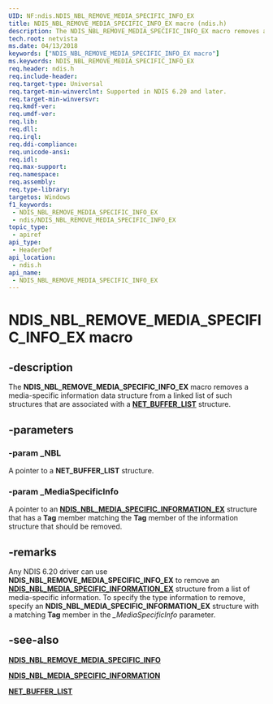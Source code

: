 ```yaml
---
UID: NF:ndis.NDIS_NBL_REMOVE_MEDIA_SPECIFIC_INFO_EX
title: NDIS_NBL_REMOVE_MEDIA_SPECIFIC_INFO_EX macro (ndis.h)
description: The NDIS_NBL_REMOVE_MEDIA_SPECIFIC_INFO_EX macro removes a media-specific information data structure from a linked list of such structures that are associated with a NET_BUFFER_LIST structure.
tech.root: netvista
ms.date: 04/13/2018
keywords: ["NDIS_NBL_REMOVE_MEDIA_SPECIFIC_INFO_EX macro"]
ms.keywords: NDIS_NBL_REMOVE_MEDIA_SPECIFIC_INFO_EX
req.header: ndis.h
req.include-header: 
req.target-type: Universal
req.target-min-winverclnt: Supported in NDIS 6.20 and later.
req.target-min-winversvr: 
req.kmdf-ver: 
req.umdf-ver: 
req.lib: 
req.dll: 
req.irql: 
req.ddi-compliance: 
req.unicode-ansi: 
req.idl: 
req.max-support: 
req.namespace: 
req.assembly: 
req.type-library: 
targetos: Windows
f1_keywords:
 - NDIS_NBL_REMOVE_MEDIA_SPECIFIC_INFO_EX
 - ndis/NDIS_NBL_REMOVE_MEDIA_SPECIFIC_INFO_EX
topic_type:
 - apiref
api_type:
 - HeaderDef
api_location:
 - ndis.h
api_name:
 - NDIS_NBL_REMOVE_MEDIA_SPECIFIC_INFO_EX
---
```


# NDIS_NBL_REMOVE_MEDIA_SPECIFIC_INFO_EX macro


## -description

The **NDIS_NBL_REMOVE_MEDIA_SPECIFIC_INFO_EX** macro removes a media-specific information data structure from a linked list of such structures that are associated with a [**NET_BUFFER_LIST**](ns-ndis-_net_buffer_list.md) structure.

## -parameters

### -param _NBL

A pointer to a **NET_BUFFER_LIST** structure.

### -param _MediaSpecificInfo

A pointer to an [**NDIS_NBL_MEDIA_SPECIFIC_INFORMATION_EX**](ns-ndis-_ndis_nbl_media_specific_information_ex.md) structure that has a **Tag** member matching the **Tag** member of the information structure that should be removed.

## -remarks

Any NDIS 6.20 driver can use **NDIS_NBL_REMOVE_MEDIA_SPECIFIC_INFO_EX** to remove an [**NDIS_NBL_MEDIA_SPECIFIC_INFORMATION_EX**](ns-ndis-_ndis_nbl_media_specific_information_ex.md) structure from a list of media-specific information. To specify the type information to remove, specify an **NDIS_NBL_MEDIA_SPECIFIC_INFORMATION_EX** structure with a matching **Tag** member in the *\_MediaSpecificInfo* parameter.

## -see-also

[**NDIS_NBL_REMOVE_MEDIA_SPECIFIC_INFO**](nf-ndis-ndis_nbl_get_media_specific_info.md)

[**NDIS_NBL_MEDIA_SPECIFIC_INFORMATION**](ns-ndis-_ndis_nbl_media_specific_information_ex.md)

[**NET_BUFFER_LIST**](ns-ndis-_net_buffer_list.md)

